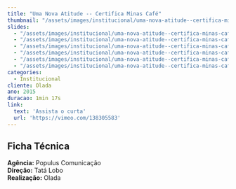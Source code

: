 ```yaml
---
title: "Uma Nova Atitude -- Certifica Minas Café"
thumbnail: "/assets/images/institucional/uma-nova-atitude--certifica-minas-cafe/preview-500x350.jpg"
slides:
  - "/assets/images/institucional/uma-nova-atitude--certifica-minas-cafe/uma-nova-atitude--certifica-minas-cafe (1).jpg"
  - "/assets/images/institucional/uma-nova-atitude--certifica-minas-cafe/uma-nova-atitude--certifica-minas-cafe (2).jpg"
  - "/assets/images/institucional/uma-nova-atitude--certifica-minas-cafe/uma-nova-atitude--certifica-minas-cafe (3).jpg"
  - "/assets/images/institucional/uma-nova-atitude--certifica-minas-cafe/uma-nova-atitude--certifica-minas-cafe (4).jpg"
  - "/assets/images/institucional/uma-nova-atitude--certifica-minas-cafe/uma-nova-atitude--certifica-minas-cafe (5).jpg"
  - "/assets/images/institucional/uma-nova-atitude--certifica-minas-cafe/uma-nova-atitude--certifica-minas-cafe (6).jpg"
categories:
  - Institucional
cliente: Olada
ano: 2015
duracao: 1min 17s
link:
  text: 'Assista o curta'
  url: 'https://vimeo.com/138305583'
---
```



## Ficha Técnica

**Agência:** Populus Comunicação \
**Direção:** Tatá Lobo \
**Realização:** Olada